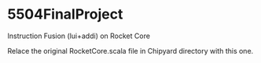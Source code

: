 # 5504FinalProject
Instruction Fusion (lui+addi) on Rocket Core

Relace the original RocketCore.scala file in Chipyard directory with this one.
